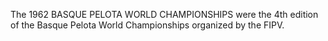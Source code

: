 The 1962 BASQUE PELOTA WORLD CHAMPIONSHIPS were the 4th edition of the Basque Pelota World Championships organized by the FIPV.
